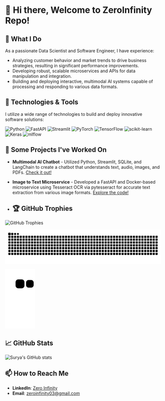 # 👋 Hi there, Welcome to ZeroInfinity Repo!


## 🌟 What I Do
As a passionate Data Scientist and Software Engineer, I have experience:
- Analyzing customer behavior and market trends to drive business strategies, resulting in significant performance improvements.
- Developing robust, scalable microservices and APIs for data manipulation and integration.
- Building and deploying interactive, multimodal AI systems capable of processing and responding to various data formats.

## 🔧 Technologies & Tools
I utilize a wide range of technologies to build and deploy innovative software solutions:

![Python](https://img.shields.io/badge/python-3670A0?style=for-the-badge&logo=python&logoColor=ffdd54) 
![FastAPI](https://img.shields.io/badge/FastAPI-005571?style=for-the-badge&logo=fastapi)
![Streamlit](https://img.shields.io/badge/Streamlit-FF4B4B?style=for-the-badge&logo=streamlit&logoColor=white)
![PyTorch](https://img.shields.io/badge/PyTorch-%23EE4C2C.svg?style=for-the-badge&logo=PyTorch&logoColor=white)
![TensorFlow](https://img.shields.io/badge/TensorFlow-%23FF6F00.svg?style=for-the-badge&logo=TensorFlow&logoColor=white)
![scikit-learn](https://img.shields.io/badge/scikit--learn-%23F7931E.svg?style=for-the-badge&logo=scikit-learn&logoColor=white)
![Keras](https://img.shields.io/badge/Keras-%23D00000.svg?style=for-the-badge&logo=Keras&logoColor=white)
![mlflow](https://img.shields.io/badge/mlflow-%23d9ead3.svg?style=for-the-badge&logo=numpy&logoColor=blue)

## 🚀 Some Projects I've Worked On
- **Multimodal AI Chatbot** - Utilized Python, Streamlit, SQLite, and LangChain to create a chatbot that understands text, audio, images, and PDFs. [Check it out!](https://github.com/zeroinfinity03/multimodal-CHATBOT/tree/main)
- **Image to Text Microservice** - Developed a FastAPI and Docker-based microservice using Tesseract OCR via pytesseract for accurate text extraction from various image formats. [Explore the code!](https://github.com/zeroinfinity03/ocr-microservice/tree/main)

- ## 🏆 GitHub Trophies
![GitHub Trophies](https://github-profile-trophy.vercel.app/?username=zeroinfinity&theme=radical&no-frame=true)

<img src="https://raw.githubusercontent.com/zeroinfinity03/zeroinfinity03/output/snake.svg" alt="Snake animation" />

![GitHub Contribution Snake Game](https://github.com/zeroinfinity03/zeroinfinity03/blob/main/dist/github-contribution-snake.svg)

## 📈 GitHub Stats
![Surya's GitHub stats](https://github-readme-stats.vercel.app/api?username=zeroinfinity&theme=dark&show_icons=true)



## 📫 How to Reach Me
- **LinkedIn**: [Zero Infinity](https://www.linkedin.com/in/surya-singh-412564233/)
- **Email**: [zeroinfinity03@gmail.com](mailto:zeroinfinity03@gmail.com)

<!-- Proudly created with GPRM (https://gprm.itsvg.in) -->
